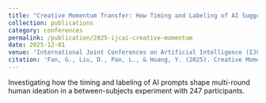 ```yaml
---
title: "Creative Momentum Transfer: How Timing and Labeling of AI Suggestions Shape Iterative Human Ideation (CCF A)"
collection: publications
category: conferences
permalink: /publication/2025-ijcai-creative-momentum
date: 2025-12-01
venue: 'International Joint Conferences on Artificial Intelligence (IJCAI)'
citation: 'Fan, G., Liu, D., Pan, L., & Huang, Y. (2025). Creative Momentum Transfer: How Timing and Labeling of AI Suggestions Shape Iterative Human Ideation. In <i>International Joint Conferences on Artificial Intelligence (IJCAI)</i>.'
---
```


Investigating how the timing and labeling of AI prompts shape multi-round human ideation in a between-subjects experiment with 247 participants.


